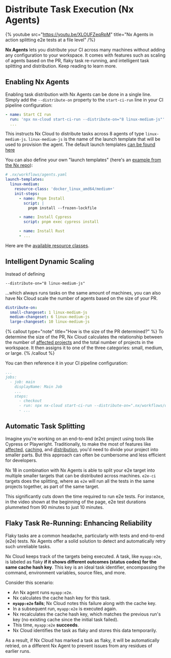 # Distribute Task Execution (Nx Agents)

{% youtube
src="https://youtu.be/XLOUFZeqRpM"
title="Nx Agents in action splitting e2e tests at a file level"
 /%}

**Nx Agents** lets you distribute your CI across many machines without adding any configuration to your workspace. It comes with features such as scaling of agents based on the PR, flaky task re-running, and intelligent task splitting and distribution. Keep reading to learn more.

## Enabling Nx Agents

Enabling task distribution with Nx Agents can be done in a single line. Simply add the `--distribute-on` property to the `start-ci-run` line in your CI pipeline configuration:

```yaml
- name: Start CI run
  run: 'npx nx-cloud start-ci-run --distribute-on="8 linux-medium-js"'
  ...
```

This instructs Nx Cloud to distribute tasks across 8 agents of type `linux-medium-js`. `linux-medium-js` is the name of the launch template that will be used to provision the agent. The default launch templates [can be found here](https://github.com/nrwl/nx-cloud-workflows/blob/main/launch-templates/linux.yaml)

You can also define your own "launch templates" (here's an [example from the Nx repo](https://github.com/nrwl/nx/blob/master/.nx/workflows/agents.yaml)):

```yaml
# .nx/workflows/agents.yaml
launch-templates:
  linux-medium:
    resource-class: 'docker_linux_amd64/medium+'
    init-steps:
      - name: Pnpm Install
        script: |
          pnpm install --frozen-lockfile

      - name: Install Cypress
        script: pnpm exec cypress install

      - name: Install Rust
      - ...
```

Here are the [available resource classes](https://nx.app/pricing#resource-classes).

## Intelligent Dynamic Scaling

Instead of defining

```
--distribute-on="8 linux-medium-js"
```

...which always runs tasks on the same amount of machines, you can also have Nx Cloud scale the number of agents based on the size of your PR.

```yaml {% fileName=".nx/workflows/dynamic-changesets.yaml" %}
distribute-on:
  small-changeset: 1 linux-medium-js
  medium-changeset: 6 linux-medium-js
  large-changeset: 10 linux-medium-js
```

{% callout type="note" title="How is the size of the PR determined?" %}
To determine the size of the PR, Nx Cloud calculates the relationship between the number of [affected projects](/ci/features/affected) and the total number of projects in the workspace. It then assigns it to one of the three categories: small, medium, or large.
{% /callout %}

You can then reference it in your CI pipeline configuration:

```yaml {% fileName=".github/workflows/main.yaml" %}
...
jobs:
  - job: main
    displayName: Main Job
    ...
    steps:
      - checkout
      - run: npx nx-cloud start-ci-run --distribute-on=".nx/workflows/dynamic-changesets.yaml" --stop-agents-after="e2e-ci"
      - ...
```

## Automatic Task Splitting

Imagine you're working on an end-to-end (e2e) project using tools like Cypress or Playwright. Traditionally, to make the most of features like [affected](/ci/features/affected), [caching](/ci/features/remote-cache), and [distribution](/ci/features/distribute-task-execution), you'd need to divide your project into smaller parts. But this approach can often be cumbersome and less efficient for developers.

Nx 18 in combination with Nx Agents is able to split your e2e target into multiple smaller targets that can be distributed across machines. `e2e-ci` targets does the splitting, where as `e2e` will run all the tests in the same projects together, as part of the same target.

This significantly cuts down the time required to run e2e tests. For instance, in the video shown at the beginning of the page, e2e test durations plummeted from 90 minutes to just 10 minutes.

## Flaky Task Re-Running: Enhancing Reliability

Flaky tasks are a common headache, particularly with tests and end-to-end (e2e) tests. Nx Agents offer a solid solution to detect and automatically retry such unreliable tasks.

Nx Cloud keeps track of the targets being executed. A task, like `myapp:e2e`, is labeled as flaky **if it shows different outcomes (status codes) for the same cache hash key**. This key is an ideal task identifier, encompassing the command, environment variables, source files, and more.

Consider this scenario:

- An Nx agent runs `myapp:e2e`.
- Nx calculates the cache hash key for this task.
- **`myapp:e2e` fails**; Nx Cloud notes this failure along with the cache key.
- In a subsequent run, `myapp:e2e` is executed again.
- Nx recalculates the cache hash key, which matches the previous run's key (no existing cache since the initial task failed).
- This time, `myapp:e2e` **succeeds**.
- Nx Cloud identifies the task as flaky and stores this data temporarily.

As a result, if Nx Cloud has marked a task as flaky, it will be automatically retried, on a different Nx Agent to prevent issues from any residues of earlier runs.
